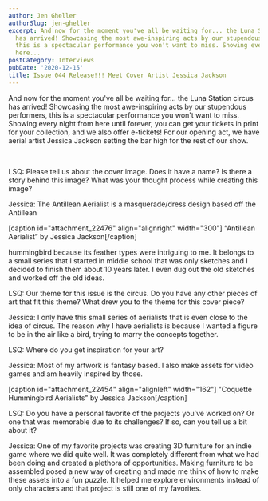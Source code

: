 ```yaml
---
author: Jen Gheller
authorSlug: jen-gheller
excerpt: And now for the moment you've all be waiting for... the Luna Station circus
  has arrived! Showcasing the most awe-inspiring acts by our stupendous performers,
  this is a spectacular performance you won't want to miss. Showing every night from
  here...
postCategory: Interviews
pubDate: '2020-12-15'
title: Issue 044 Release!!! Meet Cover Artist Jessica Jackson
---
```

And now for the moment you've all be waiting for... the Luna Station circus has arrived! Showcasing the most awe-inspiring acts by our stupendous performers, this is a spectacular performance you won't want to miss. Showing every night from here until forever, you can get your tickets in print for your collection, and we also offer e-tickets! For our opening act, we have aerial artist Jessica Jackson setting the bar high for the rest of our show.

&nbsp;

LSQ: Please tell us about the cover image. Does it have a name? Is there a story behind this image? What was your thought process while creating this image?

Jessica: The Antillean Aerialist is a masquerade/dress design based off the Antillean

[caption id="attachment_22476" align="alignright" width="300"] “Antillean Aerialist” by Jessica Jackson[/caption]

hummingbird because its feather types were intriguing to me. It belongs to a small series that I started in middle school that was only sketches and I decided to finish them about 10 years later. I even dug out the old sketches and worked off the old ideas.

LSQ: Our theme for this issue is the circus. Do you have any other pieces of art that fit this theme? What drew you to the theme for this cover piece?

Jessica: I only have this small series of aerialists that is even close to the idea of circus. The reason why I have aerialists is because I wanted a figure to be in the air like a bird, trying to marry the concepts together.

LSQ: Where do you get inspiration for your art?

Jessica: Most of my artwork is fantasy based. I also make assets for video games and am heavily inspired by those.

[caption id="attachment_22454" align="alignleft" width="162"] "Coquette Hummingbird Aerialists" by Jessica Jackson[/caption]

LSQ: Do you have a personal favorite of the projects you’ve worked on? Or one that was memorable due to its challenges? If so, can you tell us a bit about it?

Jessica: One of my favorite projects was creating 3D furniture for an indie game where we did quite well. It was completely different from what we had been doing and created a plethora of opportunities. Making furniture to be assembled posed a new way of creating and made me think of how to make these assets into a fun puzzle. It helped me explore environments instead of only characters and that project is still one of my favorites.